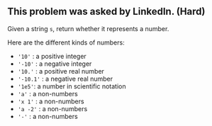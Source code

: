 ## This problem was asked by LinkedIn. (Hard)

Given a string `s`, return whether it represents a number. 

Here are the different kinds of numbers:

- `'10'` : a positive integer
- `'-10'` : a negative integer
- `'10.'` : a positive real number
- `'-10.1'` : a negative real number
- `'1e5'`: a number in scientific notation
- `'a'` : a non-numbers
- `'x 1'` : a non-numbers
- `'a -2'` : a non-numbers
- `'-'` : a non-numbers